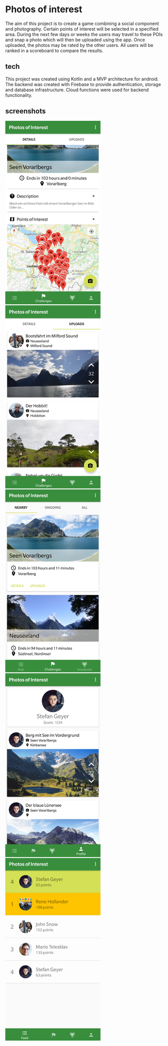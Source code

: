 # Photos of interest

The aim of this project is to create a game combining a social component and photography.
Certain points of interest will be selected in a specified area. During the next few days or weeks
the users may travel to these POIs and snap a photo which will then be uploaded using the app.
Once uploaded, the photos may be rated by the other users. All users will be ranked in a scoreboard
to compare the results.

## tech

This project was created using Kotlin and a MVP architecture for android. The backend was created with
Firebase to provide authentication, storage and database infrastructure. Cloud functions were
used for backend functionality.

## screenshots

<img src="screenshots/challenge_details_vorarlberg.jpg" alt="details" width="300"/> <img src="screenshots/challenge_uploads_neuseeland.jpg" alt="uploads" width="300"/>
<img src="screenshots/challenges.jpg" alt="challenges" width="300"/> <img src="screenshots/profile.png" alt="profile" width="300"/>
<img src="screenshots/scoreboard_logged_in.png" alt="scoreboard" width="300"/>